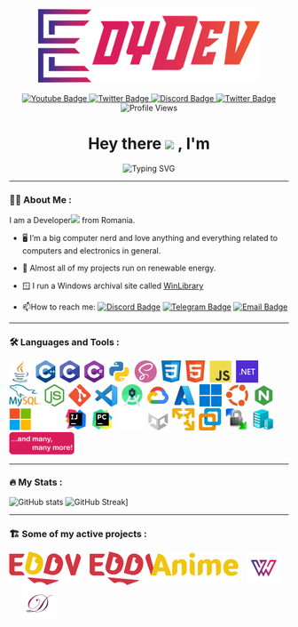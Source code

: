 <div id="header" align="center">
 
 <a href="https://edydev.com" target=”_blank” rel="noopener noreferrer">
    <img src="https://raw.githubusercontent.com/EdyDeveloper/EdyDeveloper/main/Elements/EdyDev-Banner.png" alt="Personal Website" width="400"/>
  </a>
 
 <div id="badges">
  <br>
  
  <a href="https://www.youtube.com/@EdyDev">
    <img src="https://img.shields.io/badge/YouTube-red?style=for-the-badge&logo=youtube&logoColor=white" alt="Youtube Badge"/>
  </a>
  <a href="https://twitter.com/TheEdy76">
    <img src="https://img.shields.io/badge/Twitter-1e94d3?style=for-the-badge&logo=twitter&logoColor=white" alt="Twitter Badge"/>
  </a>
    <a href="https://discord.com/users/431047233757249537">
    <img src="https://img.shields.io/badge/Discord-gray?style=for-the-badge&logo=discord&logoColor=white" alt="Discord Badge"/>
  </a>
  <a href="https://t.me/EdyDev76">
    <img src="https://img.shields.io/badge/Telegram-blue?style=for-the-badge&logo=telegram&logoColor=white" alt="Twitter Badge"/>
  </a>
</div>
 
 <img src="https://komarev.com/ghpvc/?username=EdyDeveloper&style=flat-square&logo=appveyor&color=d91b5c" alt="Profile Views"/>
 
 <h1>
  Hey there
  <img src="https://media.giphy.com/media/hvRJCLFzcasrR4ia7z/giphy.gif" width="30px"/>
  , I'm
</h1>

   <img src="https://readme-typing-svg.demolab.com?font=Caveat&weight=700&size=50&duration=4000&pause=100&color=D91B5C&center=true&vCenter=true&repeat=false&width=435&lines=An+Aspiring+Developer;A+Professional+Dumbass;A+Cool+Person;EdyDev+-+I+do+stuff" alt="Typing SVG" /></a>
</div>

---

### :man_technologist: About Me :

I am a Developer<img src="https://media.giphy.com/media/WUlplcMpOCEmTGBtBW/giphy.gif" width="30"> from Romania.

- 🖥️ I’m a big computer nerd and love anything and everything related to computers and electronics in general.

- 🌱 Almost all of my projects run on renewable energy.

- 🪟 I run a Windows archival site called <a href = "https://winlibrary.net">WinLibrary</a>

- 📫How to reach me: 
 [![Discord Badge](https://img.shields.io/badge/Discord-gray?style=flat&logo=discord&logoColor=white)](https://discord.com/users/431047233757249537)
 [![Telegram Badge](https://img.shields.io/badge/Telegram-blue?style=flat&logo=telegram&logoColor=white)](https://t.me/EdyDev76) <a href="mailto: contact@edydev.com">
    <img src="https://img.shields.io/badge/Email-red?style=flat&logo=gmail&logoColor=white" alt="Email Badge"/>
  </a>
  </a>
  
---
  
### :hammer_and_wrench: Languages and Tools :
 <div>
   <a href="https://dev.java/"><img src="https://raw.githubusercontent.com/EdyDeveloper/EdyDeveloper/main/Elements/java.png" title="Java" alt="Java" height="40"/></a>&nbsp; <!-- Java -->
   <a href="https://isocpp.org/"><img src="https://raw.githubusercontent.com/EdyDeveloper/EdyDeveloper/main/Elements/CPP.png" title="C++" alt="C++" height="40"/></a>&nbsp; <!-- C++ -->
  <a href="https://www.open-std.org/jtc1/sc22/wg14/"><img src="https://raw.githubusercontent.com/EdyDeveloper/EdyDeveloper/main/Elements/C.png" title="C" alt="C" height="40"/></a>&nbsp; <!-- C -->
  <a href="https://learn.microsoft.com/en-us/dotnet/csharp/"><img src="https://raw.githubusercontent.com/EdyDeveloper/EdyDeveloper/main/Elements/Csharp.png" title="C#" alt="C#" height="40"/></a>&nbsp; <!-- C# -->
  <a href="https://www.python.org/"><img src="https://raw.githubusercontent.com/EdyDeveloper/EdyDeveloper/main/Elements/python.webp" title="Python" alt="Python" height="40"/></a>&nbsp;  <!-- Python -->
  <a href="https://sass-lang.com/"><img src="https://raw.githubusercontent.com/EdyDeveloper/EdyDeveloper/main/Elements/sass.png" title="SASS" alt="SASS" height="40"/></a>&nbsp;  <!-- SASS -->
  <a href="https://www.w3.org/Style/CSS/"><img src="https://raw.githubusercontent.com/EdyDeveloper/EdyDeveloper/main/Elements/css3.png"  title="CSS" alt="CSS"  height="40"/></a>&nbsp;  <!-- CSS -->
  <a href="https://html.spec.whatwg.org/multipage/"><img src="https://raw.githubusercontent.com/EdyDeveloper/EdyDeveloper/main/Elements/html5.png" title="HTML" alt="HTML" height="40"/></a>&nbsp; <!-- HTML -->
  <a href="https://www.ecma-international.org/publications-and-standards/standards/ecma-262/"><img src="https://github.com/devicons/devicon/blob/master/icons/javascript/javascript-original.svg" title="JavaScript" alt="JavaScript" height="40"/></a>&nbsp; <!-- JS -->
  <a href="https://dotnet.microsoft.com/en-us/"><img src="https://raw.githubusercontent.com/EdyDeveloper/EdyDeveloper/main/Elements/dotnet7.png" title=".NET" alt=".NET" height="40"/></a>&nbsp; <!-- .NET -->
  <a href="https://www.mysql.com/"><img src="https://raw.githubusercontent.com/EdyDeveloper/EdyDeveloper/main/Elements/mysql.png" title="MySQL"  alt="MySQL" height="40"/></a>&nbsp; <!-- MySQL -->
  <a href="https://nodejs.org/"><img src="https://raw.githubusercontent.com/EdyDeveloper/EdyDeveloper/main/Elements/nodejs.png" title="NodeJS" alt="NodeJS" height="40"/></a>&nbsp; <!-- Node -->
  <a href="https://git-scm.com/"><img src="https://raw.githubusercontent.com/EdyDeveloper/EdyDeveloper/main/Elements/git.png" title="Git" alt="Git" width="40" height="40"/></a>&nbsp; <!-- Git -->
  <a href="https://code.visualstudio.com/"><img src="https://raw.githubusercontent.com/EdyDeveloper/EdyDeveloper/main/Elements/vscode.png" title="Visual Studio Code" alt="Visual Studio Code" height="40"/></a>&nbsp; <!-- VSCode -->
  <a href="https://developer.android.com/studio"><img src="https://raw.githubusercontent.com/EdyDeveloper/EdyDeveloper/main/Elements/android-studio.png" title="Android Studio" alt="Android Studio" height="40"/></a>&nbsp;  <!-- Android Studio -->
  <a href="https://cloud.google.com/"><img src="https://raw.githubusercontent.com/EdyDeveloper/EdyDeveloper/main/Elements/gcloud.png" title="Google Cloud" alt="Google Cloud" height="40"/></a>&nbsp;  <!-- Google Cloud -->
  <a href="https://azure.microsoft.com/"><img src="https://raw.githubusercontent.com/EdyDeveloper/EdyDeveloper/main/Elements/azure.png" title="Microsoft Azure" alt="Microsoft Azure" height="40"/></a>&nbsp;  <!-- Microsoft Azure -->
  <a href="https://windows.microsoft.com/"><img src="https://raw.githubusercontent.com/EdyDeveloper/EdyDeveloper/main/Elements/windows.png" title="Microsoft Windows" alt="Microsoft Windows" height="40"/></a>&nbsp;  <!-- Microsoft Windows -->
  <a href="https://ubuntu.com/"><img src="https://raw.githubusercontent.com/EdyDeveloper/EdyDeveloper/main/Elements/ubuntu.svg" title="Ubuntu" alt="Ubuntu" height="40"/></a>&nbsp;  <!-- Ubuntu -->
  <a href="https://www.nginx.com/"><img src="https://raw.githubusercontent.com/EdyDeveloper/EdyDeveloper/main/Elements/nginx.png" title="Nginx" alt="Nginx" height="40"/></a>&nbsp;  <!-- Nginx -->
  <a href="https://www.iis.net/"><img src="https://raw.githubusercontent.com/EdyDeveloper/EdyDeveloper/main/Elements/IIS.png" title="Microsoft IIS" alt="Microsoft IIS" height="40"/></a>&nbsp;  <!-- MS Internet Information Services -->
  <a href="https://www.jetbrains.com/idea/"><img src="https://raw.githubusercontent.com/EdyDeveloper/EdyDeveloper/main/Elements/intellij-idea.svg" title="IntelliJ IDEA" alt="IntelliJ IDEA" height="40"/></a>&nbsp;  <!-- IntelliJ IDEA -->
  <a href="https://www.jetbrains.com/pycharm/"><img src="https://raw.githubusercontent.com/EdyDeveloper/EdyDeveloper/main/Elements/pycharm.svg" title="PyCharm" alt="PyCharm" height="40"/></a>&nbsp;  <!-- PyCharm -->
  <a href="https://termius.com/"><img src="https://raw.githubusercontent.com/EdyDeveloper/EdyDeveloper/main/Elements/termius.svg" title="Termius" alt="Termius" height="40"/></a>&nbsp;  <!-- Termius -->
  <a href="https://unity.com/"><img src="https://raw.githubusercontent.com/EdyDeveloper/EdyDeveloper/main/Elements/unitynew.svg" title="Unity" alt="Unity" height="40"/></a>&nbsp;  <!-- Unity -->
  <a href="https://www.vmware.com/products/workstation-player.html"><img src="https://raw.githubusercontent.com/EdyDeveloper/EdyDeveloper/main/Elements/vmwareplayer.png" title="VMware Workstation Player" alt="VMware Workstation Player" height="40"/></a>&nbsp;  <!-- VMware Workstation Player -->
  <a href="https://www.vmware.com/products/workstation-pro.html"><img src="https://raw.githubusercontent.com/EdyDeveloper/EdyDeveloper/main/Elements/vmwareworkstation.png" title="VMware Workstation Pro" alt="VMware Workstation Pro" height="40"/></a>&nbsp;  <!-- VMware Workstation Pro -->
  <a href="https://winscp.net/"><img src="https://raw.githubusercontent.com/EdyDeveloper/EdyDeveloper/main/Elements/winscp.png" title="WinSCP" alt="WinSCP" height="40"/></a>&nbsp;  <!-- WinSCP -->
  <a href="https://learn.microsoft.com/en-us/virtualization/hyper-v-on-windows/about/"><img src="https://raw.githubusercontent.com/EdyDeveloper/EdyDeveloper/main/Elements/hyper-v.webp" title="Hyper-V" alt="Hyper-V" height="40"/></a>&nbsp;  <!-- Hyper-V -->
  <a href="#"><img src="https://raw.githubusercontent.com/EdyDeveloper/EdyDeveloper/main/Elements/andmanymanymore.png" title="And More" alt="And many more!" height="40"/></a>&nbsp;
</div>
 
---

### 🔥 My Stats :


![GitHub stats](https://github-readme-stats.vercel.app/api?username=EdyDeveloper&show_icons=true&theme=radical)
![GitHub Streak](http://github-readme-streak-stats.herokuapp.com?user=EdyDeveloper&type=png&ring=D83B7D&background=141321&fire=F5D647&currStreakLabel=F5D647&currStreakNum=A9FEF7&sideNums=A9FEF7&sideLabels=F5D647&dates=A9FEF7)]

---

### 🏗️ Some of my active projects :

<div>
   <img src="https://raw.githubusercontent.com/EdyDeveloper/EdyDeveloper/main/Elements/EDDV.svg" title="EDDV" alt="EDDV" height="60"/>&nbsp;&nbsp;&nbsp;  <!-- EDDV -->
   <a href="https://anime.edydev.com/"><img src="https://raw.githubusercontent.com/EdyDeveloper/EdyDeveloper/main/Elements/EDDV%20Anime%20Banner.png" title="EDDV Anime" alt="EDDV Anime" height="60"/></a>&nbsp;&nbsp;&nbsp;  <!-- EDDV Anime -->
   <a href="https://winlibrary.net/"><img src="https://raw.githubusercontent.com/EdyDeveloper/EdyDeveloper/main/Elements/WinLibrary.png" title="WinLibrary" alt="WinLibrary" height="60"/></a>&nbsp;&nbsp;&nbsp;&nbsp;&nbsp;  <!-- WinLibrary -->
   <a href="https://daviddoci.com/"><img src="https://raw.githubusercontent.com/EdyDeveloper/EdyDeveloper/main/Elements/Logo-D%20Bubble.png" title="David Doci Website" alt="David Doci Website" height="60"/></a>&nbsp;&nbsp;&nbsp;  <!-- David Doci Website -->
 </div>
